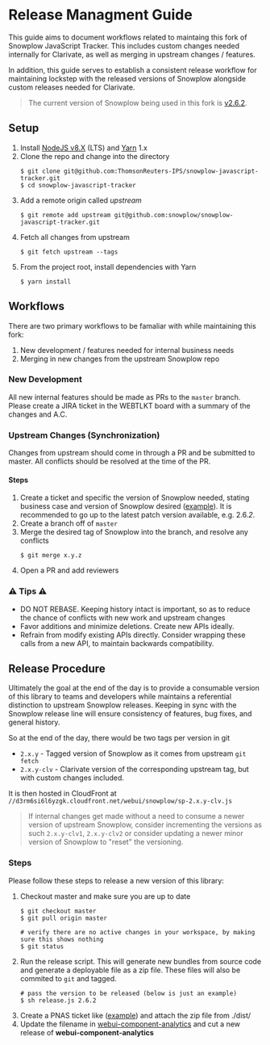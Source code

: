 # Release Managment Guide
This guide aims to document workflows related to maintaing this fork of Snowplow JavaScript Tracker.  This includes custom changes needed internally for Clarivate, as well as merging in upstream changes / features. 

In addition, this guide serves to establish a consistent release workflow for maintaining lockstep with the released versions of Snowplow alongside custom releases needed for Clarivate.

> The current version of Snowplow being used in this fork is [v2.6.2](https://github.com/snowplow/snowplow-javascript-tracker/releases/tag/2.6.2).

## Setup
1. Install [NodeJS v8.X](https://nodejs.org/en/download/) (LTS) and [Yarn](https://yarnpkg.com/en/docs/install#mac-stable) 1.x
1. Clone the repo and change into the directory
    ```
    $ git clone git@github.com:ThomsonReuters-IPS/snowplow-javascript-tracker.git
    $ cd snowplow-javascript-tracker
    ```
1. Add a remote origin called _upstream_
    ```
    $ git remote add upstream git@github.com:snowplow/snowplow-javascript-tracker.git
    ```
1. Fetch all changes from upstream
    ```
    $ git fetch upstream --tags
    ```
1. From the project root, install dependencies with Yarn
    ```shell
    $ yarn install
    ```

## Workflows
There are two primary workflows to be famaliar with while maintaining this fork:
1. New development / features needed for internal business needs
1. Merging in new changes from the upstream Snowplow repo

### New Development 
All new internal features should be made as PRs to the `master` branch.  Please create a JIRA ticket in the WEBTLKT board with a summary of the changes and A.C.

### Upstream Changes (Synchronization)
Changes from upstream should come in through a PR and be submitted to master.  All conflicts should be resolved at the time of the PR.

#### Steps
1. Create a ticket and specific the version of Snowplow needed, stating business case and version of Snowplow desired ([example](https://jira.clarivate.io/browse/WEBTLKT-1628)).  It is recommended to go up to the latest patch version available, e.g. 2.6._2_.
1. Create a branch off of `master`
1. Merge the desired tag of Snowplow into the branch, and resolve any conflicts
    ```
    $ git merge x.y.z
    ```
1. Open a PR and add reviewers


### ⚠️ Tips ⚠️
- DO NOT REBASE.  Keeping history intact is important, so as to reduce the chance of conflicts with new work and upstream changes
- Favor additions and minimize deletions.  Create new APIs ideally.
- Refrain from modify existing APIs directly.  Consider wrapping these calls from a new API, to maintain backwards compatibility.


## Release Procedure
Ultimately the goal at the end of the day is to provide a consumable version of this library to teams and developers while maintains a referential distinction to upstream Snowplow releases.  Keeping in sync with the Snowplow release line will ensure consistency of features, bug fixes, and general history.

So at the end of the day, there would be two tags per version in git
- `2.x.y` - Tagged version of Snowplow as it comes from upstream `git fetch`
- `2.x.y-clv` - Clarivate version of the corresponding upstream tag, but with custom changes included.

It is then hosted in CloudFront at `//d3rm6si6l6yzgk.cloudfront.net/webui/snowplow/sp-2.x.y-clv.js`

> If internal changes get made without a need to consume a newer version of upstream Snowplow, consider incrementing the versions as such `2.x.y-clv1`, `2.x.y-clv2` or consider updating a newer minor version of Snowplow to "reset" the versioning.

### Steps
Please follow these steps to release a new version of this library:
1. Checkout master and make sure you are up to date
    ```shell
    $ git checkout master
    $ git pull origin master

    # verify there are no active changes in your workspace, by making sure this shows nothing
    $ git status
    ```
1. Run the release script.  This will generate new bundles from source code and generate a deployable file as a zip file.  These files will also be commited to `git` and tagged.
    ```shell
    # pass the version to be released (below is just an example)
    $ sh release.js 2.6.2
    ```
1. Create a PNAS ticket like ([example](https://jira.clarivate.io/browse/PNAS-2660)) and attach the zip file from ./dist/
1. Update the filename in [webui-component-analytics](https://github.com/ThomsonReuters-IPS/webui-component-analytics/blob/master/src/modules/analytics/run/analytics-run.js#L44) and cut a new release of **webui-component-analytics**